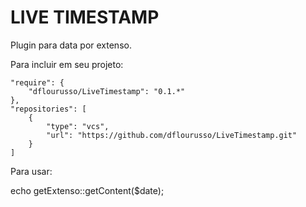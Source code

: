 LIVE TIMESTAMP
===============

Plugin para data por extenso.


Para incluir em seu projeto:

    "require": {
        "dflourusso/LiveTimestamp": "0.1.*"
    },
    "repositories": [
        {
            "type": "vcs",
            "url": "https://github.com/dflourusso/LiveTimestamp.git"
        }
    ]



Para usar:

echo getExtenso::getContent($date);
